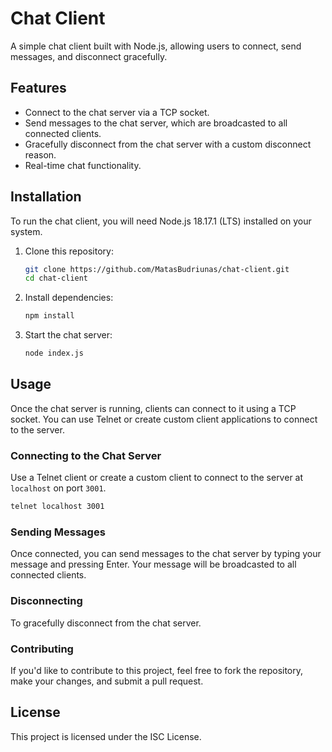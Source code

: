 # Chat Client

A simple chat client built with Node.js, allowing users to connect, send messages, and disconnect gracefully.

## Features

- Connect to the chat server via a TCP socket.
- Send messages to the chat server, which are broadcasted to all connected clients.
- Gracefully disconnect from the chat server with a custom disconnect reason.
- Real-time chat functionality.

## Installation

To run the chat client, you will need Node.js 18.17.1 (LTS) installed on your system.

1. Clone this repository:

    ```bash
    git clone https://github.com/MatasBudriunas/chat-client.git
    cd chat-client
    ```

2. Install dependencies:

    ```bash
   npm install
    ```

4. Start the chat server:

    ```bash
    node index.js
    ```

## Usage

Once the chat server is running, clients can connect to it using a TCP socket. You can use Telnet or create custom client applications to connect to the server.

### Connecting to the Chat Server

Use a Telnet client or create a custom client to connect to the server at `localhost` on port `3001`.

```bash
telnet localhost 3001
```

### Sending Messages
Once connected, you can send messages to the chat server by typing your message and pressing Enter. Your message will be broadcasted to all connected clients.

### Disconnecting
To gracefully disconnect from the chat server.

### Contributing
If you'd like to contribute to this project, feel free to fork the repository, make your changes, and submit a pull request.

## License
This project is licensed under the ISC License.
